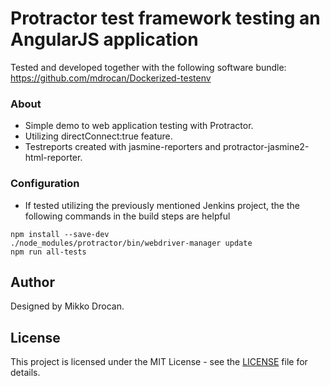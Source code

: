 # Protractor test framework testing an AngularJS application

Tested and developed together with the following software bundle: https://github.com/mdrocan/Dockerized-testenv

### About

- Simple demo to web application testing with Protractor.
- Utilizing directConnect:true feature.
- Testreports created with jasmine-reporters and protractor-jasmine2-html-reporter.

### Configuration

- If tested utilizing the previously mentioned Jenkins project, the the following commands in the build steps are helpful
```
npm install --save-dev
./node_modules/protractor/bin/webdriver-manager update
npm run all-tests
```

## Author

Designed by Mikko Drocan.

## License

This project is licensed under the MIT License - see the [LICENSE](LICENSE) file for details.
